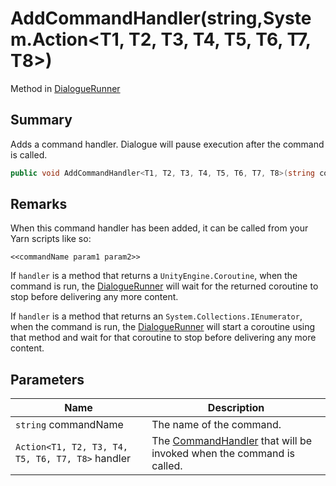 # AddCommandHandler(string,System.Action\<T1, T2, T3, T4, T5, T6, T7, T8>)

Method in [DialogueRunner](./)

## Summary

Adds a command handler. Dialogue will pause execution after the command is called.

```csharp
public void AddCommandHandler<T1, T2, T3, T4, T5, T6, T7, T8>(string commandName, System.Action<T1, T2, T3, T4, T5, T6, T7, T8> handler);
```

## Remarks

When this command handler has been added, it can be called from your Yarn scripts like so:

```
<<commandName param1 param2>>
```

If `handler` is a method that returns a `UnityEngine.Coroutine`, when the command is run, the [DialogueRunner](./) will wait for the returned coroutine to stop before delivering any more content.

If `handler` is a method that returns an `System.Collections.IEnumerator`, when the command is run, the [DialogueRunner](./) will start a coroutine using that method and wait for that coroutine to stop before delivering any more content.

## Parameters

| Name                                             | Description                                                                                              |
| ------------------------------------------------ | -------------------------------------------------------------------------------------------------------- |
| `string` commandName                             | The name of the command.                                                                                 |
| `Action<T1, T2, T3, T4, T5, T6, T7, T8>` handler | The [CommandHandler](../../yarn/yarn.commandhandler.md) that will be invoked when the command is called. |
